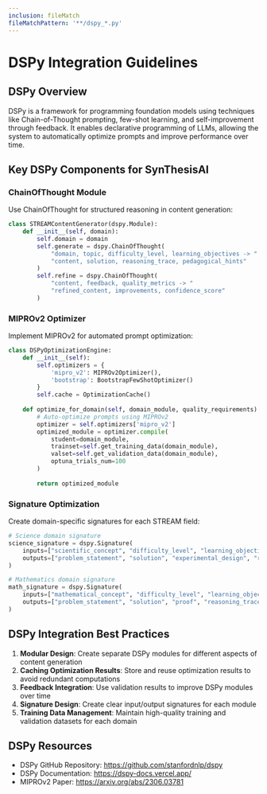 ```yaml
---
inclusion: fileMatch
fileMatchPattern: '**/dspy_*.py'
---
```


# DSPy Integration Guidelines

## DSPy Overview

DSPy is a framework for programming foundation models using techniques like Chain-of-Thought prompting, few-shot learning, and self-improvement through feedback. It enables declarative programming of LLMs, allowing the system to automatically optimize prompts and improve performance over time.

## Key DSPy Components for SynThesisAI

### ChainOfThought Module

Use ChainOfThought for structured reasoning in content generation:

```python
class STREAMContentGenerator(dspy.Module):
    def __init__(self, domain):
        self.domain = domain
        self.generate = dspy.ChainOfThought(
            "domain, topic, difficulty_level, learning_objectives -> "
            "content, solution, reasoning_trace, pedagogical_hints"
        )
        self.refine = dspy.ChainOfThought(
            "content, feedback, quality_metrics -> "
            "refined_content, improvements, confidence_score"
        )
```

### MIPROv2 Optimizer

Implement MIPROv2 for automated prompt optimization:

```python
class DSPyOptimizationEngine:
    def __init__(self):
        self.optimizers = {
            'mipro_v2': MIPROv2Optimizer(),
            'bootstrap': BootstrapFewShotOptimizer()
        }
        self.cache = OptimizationCache()
    
    def optimize_for_domain(self, domain_module, quality_requirements):
        # Auto-optimize prompts using MIPROv2
        optimizer = self.optimizers['mipro_v2']
        optimized_module = optimizer.compile(
            student=domain_module,
            trainset=self.get_training_data(domain_module),
            valset=self.get_validation_data(domain_module),
            optuna_trials_num=100
        )
        
        return optimized_module
```

### Signature Optimization

Create domain-specific signatures for each STREAM field:

```python
# Science domain signature
science_signature = dspy.Signature(
    inputs=["scientific_concept", "difficulty_level", "learning_objectives"],
    outputs=["problem_statement", "solution", "experimental_design", "reasoning_trace"]
)

# Mathematics domain signature
math_signature = dspy.Signature(
    inputs=["mathematical_concept", "difficulty_level", "learning_objectives"],
    outputs=["problem_statement", "solution", "proof", "reasoning_trace"]
)
```

## DSPy Integration Best Practices

1. **Modular Design**: Create separate DSPy modules for different aspects of content generation
2. **Caching Optimization Results**: Store and reuse optimization results to avoid redundant computations
3. **Feedback Integration**: Use validation results to improve DSPy modules over time
4. **Signature Design**: Create clear input/output signatures for each module
5. **Training Data Management**: Maintain high-quality training and validation datasets for each domain

## DSPy Resources

- DSPy GitHub Repository: https://github.com/stanfordnlp/dspy
- DSPy Documentation: https://dspy-docs.vercel.app/
- MIPROv2 Paper: https://arxiv.org/abs/2306.03781
